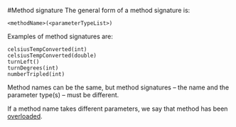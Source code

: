 #Method signature
The general form of a method signature is:

    <methodName>(<parameterTypeList>)

Examples of method signatures are:

    celsiusTempConverted(int)
    celsiusTempConverted(double)
    turnLeft()
    turnDegrees(int)
    numberTripled(int)

Method names can be the same, but method signatures – the name and the parameter type(s) – must be different.

If a method name takes different parameters, we say that method has been <a href="#procedures-overloading">overloaded</a>.
